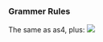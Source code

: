 ### Grammer Rules

The same as as4, plus:
<img src='https://user-images.githubusercontent.com/26127333/87131758-fa8d8000-c2e8-11ea-82aa-e41ef158cbfa.png'>